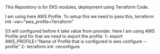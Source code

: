 This Repository is for EKS modules, deployment using Terraform Code.

I am using here AWS Profile.
To setup this we need to pass this, terraform init -var="aws_profile=Terraform"

S3 will configured before it take value from provider.
Here I am using AWS Profile and for that we need to export the profile:
1- export AWS_PROFILE="Name of Profile that is configured in aws configure --profile"
2- terraform init -reconfigure